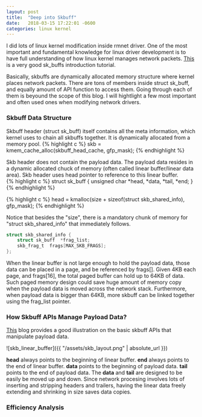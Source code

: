 ```yaml
---
layout: post
title:  "Deep into Skbuff"
date:   2018-03-15 17:22:01 -0600
categories: linux kernel
---
```

I did lots of linux kernel modification inside rmnet driver. One of the most important and fundamental knowledge for linux driver development is to have full understanding of how linux kernel manages network packets. [This](https://people.cs.clemson.edu/~westall/853/notes/skbuff.pdf) is a very good sk_buffs introduction tutorial.

Basically, skbuffs are dynamically allocated memory structure where kernel places network packets. There are tons of members inside struct sk_buff, and equally amount of API function to access them. Going through each of them is beyound the scope of this blog. I will hightlight a few most important and often used ones when modifying network drivers. 

### Skbuff Data Structure
Skbuff header (struct sk_buff) itself contains all the meta information, which kernel uses to chain all skbuffs together. It is dynamically allocated from a memory pool. 
{% highlight c %}
skb = kmem_cache_alloc(skbuff_head_cache, gfp_mask);
{% endhighlight %}

Skb header does not contain the payload data. The payload data resides in a dynamic allocated chuck of memory (often called linear buffer/linear data area). Skb header uses head pointer to reference to this linear buffer.  
{% highlight c %}
struct sk_buff {
unsigned char *head,
              *data,
              *tail,
              *end;
}
{% endhighlight %}

{% highlight c %}
head = kmalloc(size + sizeof(struct skb_shared_info), gfp_mask);
{% endhighlight %}

Notice that besides the "size", there is a mandatory chunk of memory for "struct skb_shared_info" that immediately follows. 

```c
struct skb_shared_info {
	struct sk_buff	*frag_list;
	skb_frag_t	frags[MAX_SKB_FRAGS];
};
```

When the linear buffer is not large enough to hold the payload data, those data can be placed in a page, and be referenced by frags[]. Given 4KB each page, and frags[16], the total paged buffer can hold up to 64KB of data. Such paged memory design could save huge amount of memory copy when the payload data is moved across the network stack. Furthermore, when payload data is bigger than 64KB, more skbuff can be linked together using the frag_list pointer. 

### How Skbuff APIs Manage Payload Data?
[This](http://vger.kernel.org/~davem/skb_data.html) blog provides a good illustration on the basic skbuff APIs that manipulate payload data. 

![skb_linear_buffer]({{ "/assets/skb_layout.png" | absolute_url }})

**head** always points to the beginning of linear buffer. **end** always points to the end of linear buffer. **data** points to the beginning of payload data. **tail** points to the end of payload data. The **data** and **tail** are designed to be easily be moved up and down. Since network procesing involves lots of inserting and stripping headers and trailers, having the linear data freely extending and shrinking in size saves data copies. 


### Efficiency Analysis
